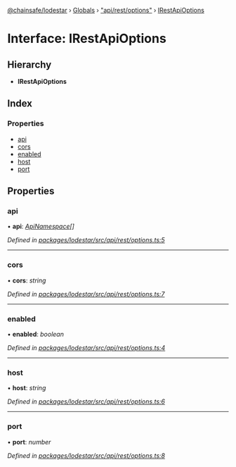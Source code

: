 [@chainsafe/lodestar](../README.md) › [Globals](../globals.md) › ["api/rest/options"](../modules/_api_rest_options_.md) › [IRestApiOptions](_api_rest_options_.irestapioptions.md)

# Interface: IRestApiOptions

## Hierarchy

* **IRestApiOptions**

## Index

### Properties

* [api](_api_rest_options_.irestapioptions.md#api)
* [cors](_api_rest_options_.irestapioptions.md#cors)
* [enabled](_api_rest_options_.irestapioptions.md#enabled)
* [host](_api_rest_options_.irestapioptions.md#host)
* [port](_api_rest_options_.irestapioptions.md#port)

## Properties

###  api

• **api**: *[ApiNamespace](../enums/_api_index_.apinamespace.md)[]*

*Defined in [packages/lodestar/src/api/rest/options.ts:5](https://github.com/ChainSafe/lodestar/blob/4796680/packages/lodestar/src/api/rest/options.ts#L5)*

___

###  cors

• **cors**: *string*

*Defined in [packages/lodestar/src/api/rest/options.ts:7](https://github.com/ChainSafe/lodestar/blob/4796680/packages/lodestar/src/api/rest/options.ts#L7)*

___

###  enabled

• **enabled**: *boolean*

*Defined in [packages/lodestar/src/api/rest/options.ts:4](https://github.com/ChainSafe/lodestar/blob/4796680/packages/lodestar/src/api/rest/options.ts#L4)*

___

###  host

• **host**: *string*

*Defined in [packages/lodestar/src/api/rest/options.ts:6](https://github.com/ChainSafe/lodestar/blob/4796680/packages/lodestar/src/api/rest/options.ts#L6)*

___

###  port

• **port**: *number*

*Defined in [packages/lodestar/src/api/rest/options.ts:8](https://github.com/ChainSafe/lodestar/blob/4796680/packages/lodestar/src/api/rest/options.ts#L8)*
